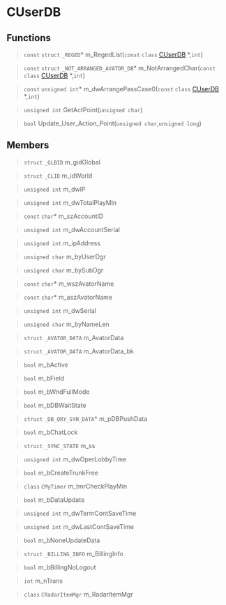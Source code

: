 # CUserDB
 
## Functions
 
> `const` `struct` `_REGED`* m_RegedList(`const` `class` [CUserDB](lua/classes/CUserDB.md) *,`int`)
 
> `const` `struct` `_NOT_ARRANGED_AVATOR_DB`* m_NotArrangedChar(`const` `class` [CUserDB](lua/classes/CUserDB.md) *,`int`)
 
> `const` `unsigned int`* m_dwArrangePassCase0(`const` `class` [CUserDB](lua/classes/CUserDB.md) *,`int`)
 
> `unsigned int` GetActPoint(`unsigned char`)
 
> `bool` Update_User_Action_Point(`unsigned char`,`unsigned long`)
 
## Members
 
> `struct` `_GLBID` m_gidGlobal
 
> `struct` `_CLID` m_idWorld
 
> `unsigned int` m_dwIP
 
> `unsigned int` m_dwTotalPlayMin
 
> `const` `char`* m_szAccountID
 
> `unsigned int` m_dwAccountSerial
 
> `unsigned int` m_ipAddress
 
> `unsigned char` m_byUserDgr
 
> `unsigned char` m_bySubDgr
 
> `const` `char`* m_wszAvatorName
 
> `const` `char`* m_aszAvatorName
 
> `unsigned int` m_dwSerial
 
> `unsigned char` m_byNameLen
 
> `struct` `_AVATOR_DATA` m_AvatorData
 
> `struct` `_AVATOR_DATA` m_AvatorData_bk
 
> `bool` m_bActive
 
> `bool` m_bField
 
> `bool` m_bWndFullMode
 
> `bool` m_bDBWaitState
 
> `struct` `_DB_QRY_SYN_DATA`* m_pDBPushData
 
> `bool` m_bChatLock
 
> `struct` `_SYNC_STATE` m_ss
 
> `unsigned int` m_dwOperLobbyTime
 
> `bool` m_bCreateTrunkFree
 
> `class` `CMyTimer` m_tmrCheckPlayMin
 
> `bool` m_bDataUpdate
 
> `unsigned int` m_dwTermContSaveTime
 
> `unsigned int` m_dwLastContSaveTime
 
> `bool` m_bNoneUpdateData
 
> `struct` `_BILLING_INFO` m_BillingInfo
 
> `bool` m_bBillingNoLogout
 
> `int` m_nTrans
 
> `class` `CRadarItemMgr` m_RadarItemMgr
 
